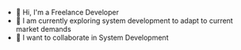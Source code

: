 - 👋 Hi, I'm a Freelance Developer
- 🌱 I am currently exploring system development to adapt to current market demands
- 💞️ I want to collaborate in System Development
